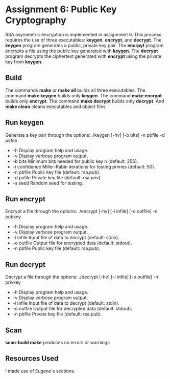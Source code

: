 # Assignment 6: Public Key Cryptography
RSA asymmetric encryption is implemented in assignment 6. This process requires the use of three executables: **keygen**, **encrypt**, and **decrypt**. The **keygen** program generates a public, private key pair. The **encrpyt** program encrypts a file using the public key generated with **keygen**. The **decrypt** program decrypts the ciphertext generated with **encrypt** using the private key from **keygen**.

## Build
The commands **make** or **make all** builds all three executables. The command **make keygen** builds only **keygen**. The command **make encrypt** builds only **encrypt**. The command **make decrypt** builds only **decrypt**. And **make clean** cleans executables and object files.

## Run keygen
Generate a key pair through the options: ./keygen \[-hv\] \[-b bits\] -n pbfile -d pvfile
* -h              Display program help and usage.
* -v              Display verbose program output.
* -b bits         Minimum bits needed for public key n (default: 256).
* -i confidence   Miller-Rabin iterations for testing primes (default: 50).
* -n pbfile       Public key file (default: rsa.pub).
* -d pvfile       Private key file (default: rsa.priv).
* -s seed         Random seed for testing.

## Run encrypt
Encrypt a file through the options: ./encrypt \[-hv\] \[-i infile\] \[-o outfile\] -n pubkey 
* -h              Display program help and usage.
* -v              Display verbose program output.
* -i infile       Input file of data to encrypt (default: stdin).
* -o outfile      Output file for encrypted data (default: stdout).
* -n pbfile       Public key file (default: rsa.pub).

## Run decrypt
Decrypt a file through the options: ./decrypt \[-hv\] \[-i infile\] \[-o outfile\] -n privkey
* -h              Display program help and usage.
* -v              Display verbose program output.
* -i infile       Input file of data to decrypt (default: stdin).
* -o outfile      Output file for decrypted data (default: stdout).
* -n pbfile       Private key file (default: rsa.pub).

## Scan
**scan-build make** produces no errors or warnings

## Resources Used
I made use of Eugene's sections.


